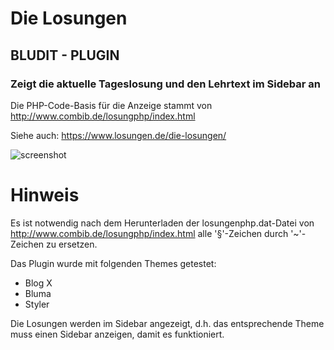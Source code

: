 # Die Losungen
## BLUDIT - PLUGIN 
### Zeigt die aktuelle Tageslosung und den Lehrtext im Sidebar an

Die PHP-Code-Basis für die Anzeige stammt von http://www.combib.de/losungphp/index.html

Siehe auch: https://www.losungen.de/die-losungen/

![screenshot](screenshot.png)

# Hinweis
Es ist notwendig nach dem Herunterladen der losungenphp.dat-Datei von http://www.combib.de/losungphp/index.html alle '§'-Zeichen durch '~'-Zeichen zu ersetzen.

Das Plugin wurde mit folgenden Themes getestet:
* Blog X
* Bluma
* Styler

Die Losungen werden im Sidebar angezeigt, d.h. das entsprechende Theme muss einen Sidebar anzeigen, damit es funktioniert.
